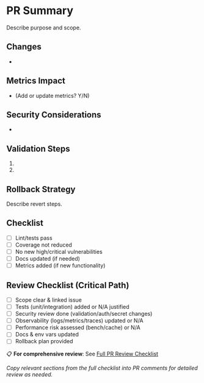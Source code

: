 # PR Summary
Describe purpose and scope.

## Changes
- 

## Metrics Impact
- (Add or update metrics? Y/N)

## Security Considerations
- 

## Validation Steps
1. 
2. 

## Rollback Strategy
Describe revert steps.

## Checklist
- [ ] Lint/tests pass
- [ ] Coverage not reduced
- [ ] No new high/critical vulnerabilities
- [ ] Docs updated (if needed)
- [ ] Metrics added (if new functionality)

## Review Checklist (Critical Path)
- [ ] Scope clear & linked issue
- [ ] Tests (unit/integration) added or N/A justified
- [ ] Security review done (validation/auth/secret changes)
- [ ] Observability (logs/metrics/traces) updated or N/A
- [ ] Performance risk assessed (bench/cache) or N/A
- [ ] Docs & env vars updated
- [ ] Rollback plan provided

📋 **For comprehensive review**: See [Full PR Review Checklist](../docs/review/pr_review_checklist.md)

*Copy relevant sections from the full checklist into PR comments for detailed review as needed.*